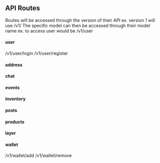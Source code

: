 ## API Routes  
Routes will be accessed through the version of their API
ex. version 1 will use /v1/
The specific model can then be accessed through their model name
ex. to access user would be /v1/user


#### user
/v1/user/login
/v1/user/register

#### address

#### chat

#### events


#### inventory

#### posts

#### products

#### layer

#### wallet
/v1/wallet/add
/v1/wallet/remove